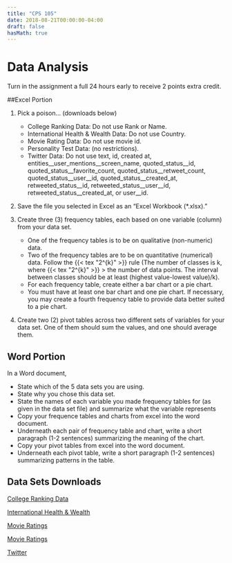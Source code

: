 ```yaml
---
title: "CPS 105"
date: 2018-08-21T00:00:00-04:00
draft: false
hasMath: true
---
```


# Data Analysis

Turn in the assignment a full 24 hours early to receive 2 points extra credit.

##Excel Portion

1. Pick a poison... (downloads below)

	- College Ranking Data: Do not use Rank or Name.
	- International Health & Wealth Data: Do not use Country.
	- Movie Rating Data:  Do not use movie id. 
    - Personality Test Data: (no restrictions).
	- Twitter Data: Do not use text, id, created at, entities__user_mentions__screen_name, quoted_status__id, quoted_status__favorite_count, quoted_status__retweet_count, quoted_status__user__id, quoted_status__created_at, retweeted_status__id, retweeted_status__user__id, retweeted_status__created_at, or user__id.

1. Save the file you selected in Excel as an “Excel Workbook (*.xlsx).”
1. Create three (3) frequency tables, each based on one variable (column) from your data set.

    - One of the frequency tables is to be on qualitative (non-numeric) data.
    - Two of the frequency tables are to be on quantitative (numerical) data. Follow the {{< tex "2^{k}" >}} rule (The number of classes is k, where {{< tex "2^{k}" >}} > the number of data points. The interval between classes should be at least (highest value-lowest value)/k). 
    - For each frequency table, create either a bar chart or a pie chart. 
    - You must have at least one bar chart and one pie chart. If necessary, you may create a fourth frequency table to provide data better suited to a pie chart.

1. Create two (2) pivot tables across two different sets of variables for your data set. One of them should sum the values, and one should average them.

## Word Portion

In a Word document,

- State which of the 5 data sets you are using.
- State why you chose this data set. 
- State the names of each variable you made frequency tables for (as given in the data set file) and summarize what the variable represents
- Copy your frequence tables and charts from excel into the word document.
- Underneath each pair of frequency table and chart, write a short paragraph (1-2 sentences) summarizing the meaning of the chart.
- Copy your pivot tables from excel into the word document.
- Underneath each pivot table, write a short paragraph (1-2 sentences) summarizing patterns in the table.

## Data Sets Downloads

[College Ranking Data](/bju/cps105/homework/data-analysis-datasets/college.xlsx)

[International Health & Wealth](/bju/cps105/homework/data-analysis-datasets/international.xlsx)

[Movie Ratings](/bju/cps105/homework/data-analysis-datasets/movie.xlsx)

[Movie Ratings](/bju/cps105/homework/data-analysis-datasets/personality.xlsx)

[Twitter](/bju/cps105/homework/data-analysis-datasets/twitter.xlsx)
